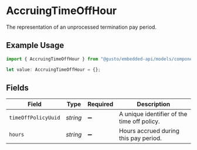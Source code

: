# AccruingTimeOffHour

The representation of an unprocessed termination pay period.

## Example Usage

```typescript
import { AccruingTimeOffHour } from "@gusto/embedded-api/models/components";

let value: AccruingTimeOffHour = {};
```

## Fields

| Field                                       | Type                                        | Required                                    | Description                                 |
| ------------------------------------------- | ------------------------------------------- | ------------------------------------------- | ------------------------------------------- |
| `timeOffPolicyUuid`                         | *string*                                    | :heavy_minus_sign:                          | A unique identifier of the time off policy. |
| `hours`                                     | *string*                                    | :heavy_minus_sign:                          | Hours accrued during this pay period.       |
